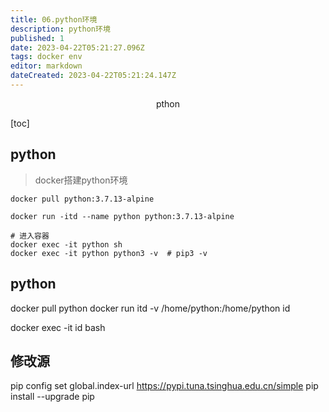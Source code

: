 ```yaml
---
title: 06.python环境
description: python环境
published: 1
date: 2023-04-22T05:21:27.096Z
tags: docker env
editor: markdown
dateCreated: 2023-04-22T05:21:24.147Z
---
```


<center>pthon</center>



[toc]





## python

> docker搭建python环境



```shell
docker pull python:3.7.13-alpine

docker run -itd --name python python:3.7.13-alpine

# 进入容器
docker exec -it python sh
docker exec -it python python3 -v  # pip3 -v
```


## python
docker pull python
docker run itd -v /home/python:/home/python id

docker exec -it id bash 

## 修改源
pip config set global.index-url https://pypi.tuna.tsinghua.edu.cn/simple
pip install --upgrade pip
